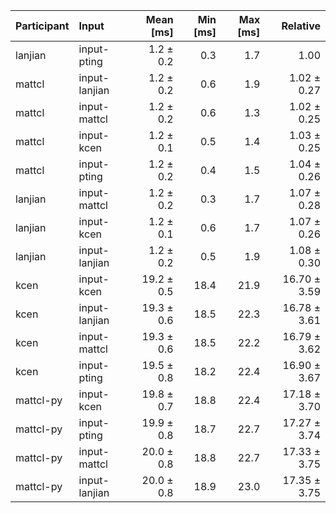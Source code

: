 | Participant | Input | Mean [ms] | Min [ms] | Max [ms] | Relative |
|:---|:---|---:|---:|---:|---:|
| lanjian | input-pting | 1.2 ± 0.2 | 0.3 | 1.7 | 1.00 |
| mattcl | input-lanjian | 1.2 ± 0.2 | 0.6 | 1.9 | 1.02 ± 0.27 |
| mattcl | input-mattcl | 1.2 ± 0.2 | 0.6 | 1.3 | 1.02 ± 0.25 |
| mattcl | input-kcen | 1.2 ± 0.1 | 0.5 | 1.4 | 1.03 ± 0.25 |
| mattcl | input-pting | 1.2 ± 0.2 | 0.4 | 1.5 | 1.04 ± 0.26 |
| lanjian | input-mattcl | 1.2 ± 0.2 | 0.3 | 1.7 | 1.07 ± 0.28 |
| lanjian | input-kcen | 1.2 ± 0.1 | 0.6 | 1.7 | 1.07 ± 0.26 |
| lanjian | input-lanjian | 1.2 ± 0.2 | 0.5 | 1.9 | 1.08 ± 0.30 |
| kcen | input-kcen | 19.2 ± 0.5 | 18.4 | 21.9 | 16.70 ± 3.59 |
| kcen | input-lanjian | 19.3 ± 0.6 | 18.5 | 22.3 | 16.78 ± 3.61 |
| kcen | input-mattcl | 19.3 ± 0.6 | 18.5 | 22.2 | 16.79 ± 3.62 |
| kcen | input-pting | 19.5 ± 0.8 | 18.2 | 22.4 | 16.90 ± 3.67 |
| mattcl-py | input-kcen | 19.8 ± 0.7 | 18.8 | 22.4 | 17.18 ± 3.70 |
| mattcl-py | input-pting | 19.9 ± 0.8 | 18.7 | 22.7 | 17.27 ± 3.74 |
| mattcl-py | input-mattcl | 20.0 ± 0.8 | 18.8 | 22.7 | 17.33 ± 3.75 |
| mattcl-py | input-lanjian | 20.0 ± 0.8 | 18.9 | 23.0 | 17.35 ± 3.75 |
